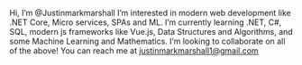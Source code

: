 Hi, I’m @Justinmarkmarshall
I’m interested in modern web development like .NET Core, Micro services, SPAs and ML.
I’m currently learning .NET, C#, SQL, modern js frameworks like Vue.js, Data Structures and Algorithms, and some Machine Learning and Mathematics.
I’m looking to collaborate on all of the above!
You can reach me at justinmarkmarshall1@gmail.com
